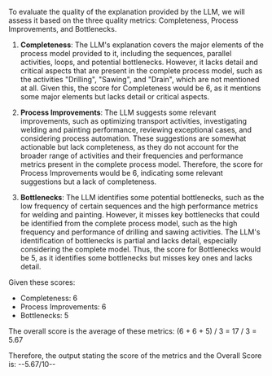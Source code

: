 To evaluate the quality of the explanation provided by the LLM, we will assess it based on the three quality metrics: Completeness, Process Improvements, and Bottlenecks.

1. **Completeness**: The LLM's explanation covers the major elements of the process model provided to it, including the sequences, parallel activities, loops, and potential bottlenecks. However, it lacks detail and critical aspects that are present in the complete process model, such as the activities "Drilling", "Sawing", and "Drain", which are not mentioned at all. Given this, the score for Completeness would be 6, as it mentions some major elements but lacks detail or critical aspects.

2. **Process Improvements**: The LLM suggests some relevant improvements, such as optimizing transport activities, investigating welding and painting performance, reviewing exceptional cases, and considering process automation. These suggestions are somewhat actionable but lack completeness, as they do not account for the broader range of activities and their frequencies and performance metrics present in the complete process model. Therefore, the score for Process Improvements would be 6, indicating some relevant suggestions but a lack of completeness.

3. **Bottlenecks**: The LLM identifies some potential bottlenecks, such as the low frequency of certain sequences and the high performance metrics for welding and painting. However, it misses key bottlenecks that could be identified from the complete process model, such as the high frequency and performance of drilling and sawing activities. The LLM's identification of bottlenecks is partial and lacks detail, especially considering the complete model. Thus, the score for Bottlenecks would be 5, as it identifies some bottlenecks but misses key ones and lacks detail.

Given these scores:
- Completeness: 6
- Process Improvements: 6
- Bottlenecks: 5

The overall score is the average of these metrics: (6 + 6 + 5) / 3 = 17 / 3 = 5.67

Therefore, the output stating the score of the metrics and the Overall Score is:
--5.67/10--